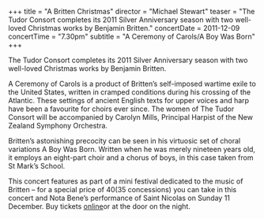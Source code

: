 +++
title = "A Britten Christmas"
director = "Michael Stewart"
teaser = "The Tudor Consort completes its 2011 Silver Anniversary season with two well-loved Christmas works by Benjamin Britten."
concertDate = 2011-12-09
concertTime = "7.30pm"
subtitle = "A Ceremony of Carols/A Boy Was Born"
+++

The Tudor Consort completes its 2011 Silver Anniversary season with two well-loved Christmas works by Benjamin Britten.


A Ceremony of Carols is a product of Britten’s self-imposed wartime exile to the United States, written in cramped conditions during his crossing of the Atlantic. These settings of ancient English texts for upper voices and harp have been a favourite for choirs ever since. The women of The Tudor Consort will be accompanied by Carolyn Mills, Principal Harpist of the New Zealand Symphony Orchestra.


Britten’s astonishing precocity can be seen in his virtuosic set of choral variations A Boy Was Born. Written when he was merely nineteen years old, it employs an eight-part choir and a chorus of boys, in this case taken from St Mark’s School.


This concert features as part of a mini festival dedicated to the music of Britten – for a special price of $40 ($35 concessions) you can take in this concert and Nota Bene’s performance of Saint Nicolas on Sunday 11 December. Buy tickets [online](http://www.tudor-consort.org.nz/order)or at the door on the night.
